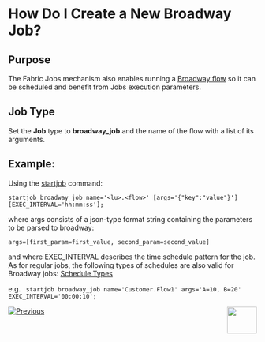 # How Do I Create a New Broadway Job?

## Purpose
The Fabric Jobs mechanism also enables running a [Broadway flow](/articles/19_Broadway/01_broadway_overview.md) so it can be scheduled and benefit from Jobs execution parameters.

## Job Type
Set the **Job** type to **broadway_job** and the name of the flow with a list of its arguments.


## Example: 
Using the [startjob](/articles/20_jobs_and_batch_services/07_jobs_commands.md#startjob-jobtype-namename-uiduid-affinityaffinity-argsargs-exec_intervalexecinterval) command:

```
startjob broadway_job name='<lu>.<flow>' [args='{"key":"value"}'] [EXEC_INTERVAL='hh:mm:ss'];
```

where args consists of a json-type format string containing the parameters to be parsed to broadway: 

```
args=[first_param=first_value, second_param=second_value]
```

and where EXEC_INTERVAL describes the time schedule pattern for the job. As for regular jobs, the following types of schedules are also valid for Broadway jobs: [Schedule Types](/articles/20_jobs_and_batch_services/03_create_a_new_user_job.md#step-4) 

e.g. 
``` startjob broadway_job name='Customer.Flow1' args='A=10, B=20' EXEC_INTERVAL='00:00:10';```




[![Previous](/articles/images/Previous.png)](/articles/20_jobs_and_batch_services/04_create_a_new_process_job.md)[<img align="right" width="60" height="54" src="/articles/images/Next.png">](/articles/20_jobs_and_batch_services/06_create_a_new_CDC_job.md)
